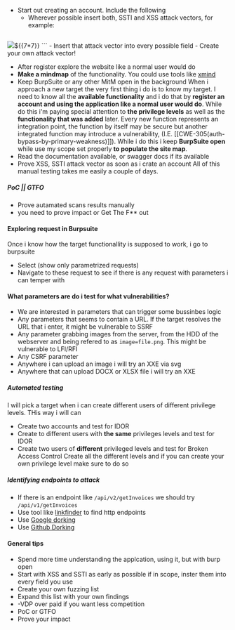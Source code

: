 - Start out creating an account. Include the following
	- Wherever possible insert both, SSTI and XSS attack vectors, for example:
	```html
<img src=x onerror=alert()>${{7*7}} 
	```
	- Insert that attack vector into every possible field
	- Create your own attack vector!
- After register explore the website like a normal user would do
- **Make a mindmap** of the functionality. You could use tools like [xmind](https://xmind.app/)
- Keep BurpSuite or any other MitM open in the background
When i approach a new target the very first thing i do is to know my target. I need to know all the **available functionality** and i do that by **register an account and using the application like a normal user would do**. While do this i'm paying special attention to **the privilege levels** as well as the **functionality that was added** later. Every new function represents an integration point, the function by itself may be secure but another integrated function may introduce a vulnerability, (I.E. [[CWE-305(auth-bypass-by-primary-weakness)]]).
While i do this i keep **BurpSuite open** while use my scope set properly **to populate the site map**. 
- Read the documentation available, or swagger docs if its available
- Prove XSS, SSTI attack vector as soon  as i crate an account
All of this manual testing takes me easily a couple of days. 

##### PoC || GTFO
- Prove autamated scans results manually
- you need to prove impact or Get The F** out
#### Exploring request in Burpsuite
Once i know how the target functionallity is supposed to work, i go to burpsuite
- Select (show only parametrized requests)
- Navigate to these request to see if there is any request with parameters i can temper with

#### **What parameters are do i test for what vulnerabilities**?
- We are interested in parameters that can trigger some bussinbes logic 
- Any parameters that seems to contain a URL. If the target resolves the URL that i enter, it might be vulnerable to SSRF
- Any parameter grabbing images from the server, from the HDD of the webserver and being refered to as `image=file.png`. This might be vulnerable to LFI/RFI
- Any CSRF parameter
- Anywhere i can upload an image i will try an XXE via svg
- Anywhere that can upload DOCX or XLSX file i will try an XXE

##### Automated testing
I will pick a target when i can create different users of different privilege levels. THis way i will can
- Create two accounts and test for IDOR
- Create to different users with **the same** privileges levels and test for IDOR
- Create two users of **different** privileged levels and test for Broken Access Control
Create all the different levels and if you can create your own privilege level make sure to do so
##### Identifying endpoints to attack
- If there is an endpoint like `/api/v2/getInvoices` we should try `/api/v1/getInvoices`
- Use tool like [linkfinder](https://github.com/GerbenJavado/LinkFinder) to find http endpoints
- Use [Google dorking]()
- Use [Github Dorking](https://shahjerry33.medium.com/github-recon-its-really-deep-6553d6dfbb1f)

#### General tips
- Spend more time understanding the applcation, using it, but with burp open
- Start with XSS and SSTI as early as possible if in scope, inster them into every field you use
- Create your own fuzzing list
- Expand this list with your own findings
- -VDP over paid if you want less competition
- PoC or GTFO
- Prove your impact